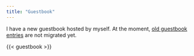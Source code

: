 ```yaml
---
title: "Guestbook"
---
```


I have a new guestbook hosted by myself. At the moment, [old guestbook entries](/legacy-guestbook) are not migrated yet.

{{< guestbook >}}
